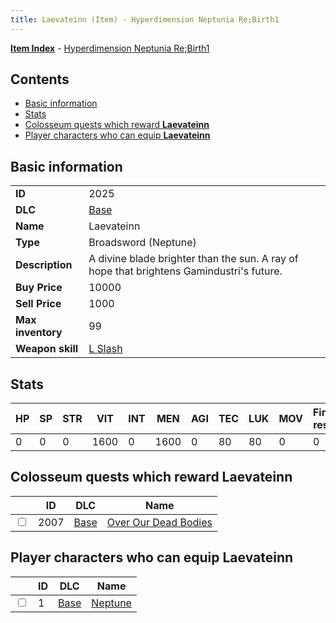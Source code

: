 ```yaml
---
title: Laevateinn (Item) - Hyperdimension Neptunia Re;Birth1
---
```


[**Item Index**](/neptunia/rb1/item/index.html) - [Hyperdimension Neptunia Re;Birth1](/neptunia/rb1)

## Contents

- [Basic information](#basic-information)
- [Stats](#stats)
- [Colosseum quests which reward **Laevateinn**](#colosseum-quests-which-reward-laevateinn)
- [Player characters who can equip **Laevateinn**](#player-characters-who-can-equip-laevateinn)
## Basic information

|   |   |
| -- | -- |
| **ID** | 2025 |
| **DLC** | [Base](/neptunia/rb1/dlc/1-base.html) |
| **Name** | Laevateinn |
| **Type** | Broadsword (Neptune) |
| **Description** | A divine blade brighter than the sun. A ray of hope that brightens Gamindustri's future. |
| **Buy Price** | 10000 |
| **Sell Price** | 1000 |
| **Max inventory** | 99 |
| **Weapon skill** | [L Slash](/neptunia/rb1/skill/1-3-l-slash.html) |


## Stats

| HP | SP | STR | VIT | INT | MEN | AGI | TEC | LUK | MOV | Fire res. | Ice res. | Wind res. | Lightning res. |
| -- | -- | --- | --- | --- | --- | --- | --- | --- | --- | --------- | -------- | --------- | -------------- |
| 0 | 0 | 0 | 1600 | 0 | 1600 | 0 | 80 | 80 | 0 | 0 | 0 | 0 | 0 |


## Colosseum quests which reward **Laevateinn**

|    | ID | DLC | Name |
| -- | -- | --- | ---- |
| <input type="checkbox" id="rb1-colosseum-1-2007" class="trackbox" /> | 2007 | [Base](/neptunia/rb1/dlc/1-base.html) | [Over Our Dead Bodies](/neptunia/rb1/colosseum/1-2007-over-our-dead-bodies.html) |


## Player characters who can equip **Laevateinn**

|    | ID | DLC | Name |
| -- | -- | --- | ---- |
| <input type="checkbox" id="rb1-player-1-1" class="trackbox" /> | 1 | [Base](/neptunia/rb1/dlc/1-base.html) | [Neptune](/neptunia/rb1/player/1-1-neptune.html) |
